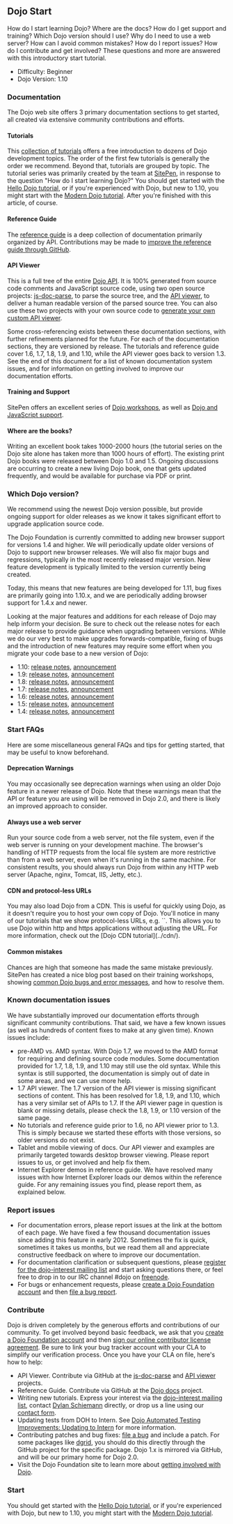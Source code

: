 ## Dojo Start

How do I start learning Dojo? Where are the docs? How do I get support and training? Which Dojo version should I use? Why do I need to use a web server? How can I avoid common mistakes? How do I report issues? How do I contribute and get involved? These questions and more are answered with this introductory start tutorial.

*   <span>Difficulty:</span> Beginner
*   <span>Dojo Version:</span> 1.10

### Documentation

The Dojo web site offers 3 primary documentation sections to get started, all created via extensive community contributions and efforts.

#### Tutorials

This [collection of tutorials](/documentation/?ver=1.10) offers a free introduction to dozens of Dojo development topics. The order of the first few tutorials is generally the order we recommend. Beyond that, tutorials are grouped by topic. The tutorial series was primarily created by the team at [SitePen](http://sitepen.com/), in response to the question "How do I start learning Dojo?" You should get started with the [Hello Dojo tutorial](../hello_dojo/), or if you're experienced with Dojo, but new to 1.10, you might start with the [Modern Dojo tutorial](../modern_dojo/). After you're finished with this article, of course.

#### Reference Guide

The [reference guide](/reference-guide/1.109/) is a deep collection of documentation primarily organized by API. Contributions may be made to [improve the reference guide through GitHub](https://github.com/dojo/docs/).

#### API Viewer

This is a full tree of the entire [Dojo API](/api/). It is 100% generated from source code comments and JavaScript source code, using two open source projects: [js-doc-parse](https://github.com/SitePen/js-doc-parse), to parse the source tree, and the [API viewer](https://github.com/wkeese/api-viewer), to deliver a human readable version of the parsed source tree. You can also use these two projects with your own source code to [generate your own custom API viewer](http://www.sitepen.com/blog/2013/01/18/generating-and-viewing-custom-api-docs/).

Some cross-referencing exists between these documentation sections, with further refinements planned for the future. For each of the documentation sections, they are versioned by release. The tutorials and reference guide cover 1.6, 1.7, 1.8, 1.9, and 1.10, while the API viewer goes back to version 1.3. See the end of this document for a list of known documentation system issues, and for information on getting involved to improve our documentation efforts.

#### Training and Support

SitePen offers an excellent series of [Dojo workshops](http://sitepen.com/workshops), as well as [Dojo and JavaScript support](http://sitepen.com/support).

#### Where are the books?

Writing an excellent book takes 1000-2000 hours (the tutorial series on the Dojo site alone has taken more than 1000 hours of effort). The existing print Dojo books were released between Dojo 1.0 and 1.5. Ongoing discussions are occurring to create a new living Dojo book, one that gets updated frequently, and would be available for purchase via PDF or print.

### Which Dojo version?

We recommend using the newest Dojo version possible, but provide ongoing support for older releases as we know it takes significant effort to upgrade application source code.

The Dojo Foundation is currently committed to adding new browser support for versions 1.4 and higher. We will periodically update older versions of Dojo to support new browser releases. We will also fix major bugs and regressions, typically in the most recently released major version. New feature development is typically limited to the version currently being created.

Today, this means that new features are being developed for 1.11, bug fixes are primarily going into 1.10.x, and we are periodically adding browser support for 1.4.x and newer.

Looking at the major features and additions for each release of Dojo may help inform your decision. Be sure to check out the release notes for each major release to provide guidance when upgrading between versions. While we do our very best to make upgrades forwards-compatible, fixing of bugs and the introduction of new features may require some effort when you migrate your code base to a new version of Dojo:

*   1.10: [release notes](/reference-guide/1.10/releasenotes/1.10.html), [announcement](http://dojotoolkit.org/blog/dojo-turns-1-10)
*   1.9: [release notes](/reference-guide/1.10/releasenotes/1.9.html), [announcement](http://dojotoolkit.org/blog/dojo-1-9-released)
*   1.8: [release notes](/reference-guide/1.10/releasenotes/1.8.html), [announcement](http://dojotoolkit.org/blog/dojo-1-8-released)
*   1.7: [release notes](/reference-guide/1.10/releasenotes/1.7.html), [announcement](http://dojotoolkit.org/blog/dojo-1-7-released)
*   1.6: [release notes](/reference-guide/1.10/releasenotes/1.6.html), [announcement](http://dojotoolkit.org/blog/dojo-1-6-released)
*   1.5: [release notes](/reference-guide/1.10/releasenotes/1.5.html), [announcement](http://www.sitepen.com/blog/2010/07/22/dojo-1-5-ready-to-power-your-web-app/)
*   1.4: [release notes](/reference-guide/1.10/releasenotes/1.4.html), [announcement](http://www.sitepen.com/blog/2009/12/10/dojo-1-4-released/)

### Start FAQs

Here are some miscellaneous general FAQs and tips for getting started, that may be useful to know beforehand.

#### Deprecation Warnings

You may occasionally see deprecation warnings when using an older Dojo feature in a newer release of Dojo. Note that these warnings mean that the API or feature you are using will be removed in Dojo 2.0, and there is likely an improved approach to consider.

#### Always use a web server

<p>Run your source code from a web server, not the file system, even if the web server is running on your development machine. The browser's handling of HTTP requests from the local file system are more restrictive than from a web server, even when it's running in the same machine. For consistent results, you should always run Dojo from within any HTTP web server (Apache, nginx, Tomcat, IIS, Jetty, etc.).

#### CDN and protocol-less URLs

<p>You may also load Dojo from a CDN. This is useful for quickly using Dojo, as it doesn't require you to host your own copy of Dojo. You'll notice in many of our tutorials that we show protocol-less URLs, e.g. `<script src="//ajax.googleapis.com/ajax/libs/dojo/1.10/dojo/dojo.js" data-dojo-config="async:true"></script>`. This allows you to use Dojo within http and https applications without adjusting the URL. For more information, check out the [Dojo CDN tutorial](../cdn/).

#### Common mistakes

Chances are high that someone has made the same mistake previously. SitePen has created a nice blog post based on their training workshops, showing [common Dojo bugs and error messages](https://www.sitepen.com/blog/2012/10/31/debugging-dojo-common-error-messages), and how to resolve them.

### Known documentation issues

We have substantially improved our documentation efforts through significant community contributions. That said, we have a few known issues (as well as hundreds of content fixes to make at any given time). Known issues include:

*   pre-AMD vs. AMD syntax. With Dojo 1.7, we moved to the AMD format for requiring and defining source code modules. Some documentation provided for 1.7, 1.8, 1.9, and 1.10 may still use the old syntax. While this syntax is still supported, the documentation is simply out of date in some areas, and we can use more help.
*   1.7 API viewer. The 1.7 version of the API viewer is missing significant sections of content. This has been resolved for 1.8, 1.9, and 1.10, which has a very similar set of APIs to 1.7. If the API viewer page in question is blank or missing details, please check the 1.8, 1.9, or 1.10 version of the same page.
*   No tutorials and reference guide prior to 1.6, no API viewer prior to 1.3. This is simply because we started these efforts with those versions, so older versions do not exist.
*   Tablet and mobile viewing of docs. Our API viewer and examples are primarily targeted towards desktop browser viewing. Please report issues to us, or get involved and help fix them.
*   Internet Explorer demos in reference guide. We have resolved many issues with how Internet Explorer loads our demos within the reference guide. For any remaining issues you find, please report them, as explained below.

### Report issues

*   For documentation errors, please report issues at the link at the bottom of each page. We have fixed a few thousand documentation issues since adding this feature in early 2012. Sometimes the fix is quick, sometimes it takes us months, but we read them all and appreciate constructive feedback on where to improve our documentation.
*   For documentation clarification or subsequent questions, please [register for the dojo-interest mailing list](http://mail.dojotoolkit.org/mailman/listinfo/dojo-interest) and start asking questions there, or feel free to drop in to our IRC channel #dojo on [freenode](http://www.freenode.net/irc_servers.shtml).
*   For bugs or enhancement requests, please [create a Dojo Foundation account](http://my.dojofoundation.org/) and then [file a bug report](http://bugs.dojotoolkit.org/).

### Contribute

Dojo is driven completely by the generous efforts and contributions of our community. To get involved beyond basic feedback, we ask that you [create a Dojo Foundation account](http://my.dojofoundation.org/) and then [sign our online contributor license agreement](http://dojofoundation.org/about/claForm). Be sure to link your bug tracker account with your CLA to simplify our verification process. Once you have your CLA on file, here's how to help:

*   API Viewer. Contribute via GitHub at the [js-doc-parse](https://github.com/SitePen/js-doc-parse) and [API viewer](https://github.com/wkeese/api-viewer) projects.
*   Reference Guide. Contribute via GitHub at the [Dojo docs](https://github.com/dojo/docs/) project.
*   Writing new tutorials. Express your interest via the [dojo-interest mailing list](http://mail.dojotoolkit.org/mailman/listinfo/dojo-interest), contact [Dylan Schiemann](https://twitter.com/dylans) directly, or drop us a line using our [contact form](http://dojofoundation.org/contact).
*   Updating tests from DOH to Intern. See [Dojo Automated Testing Improvements: Updating to Intern](https://www.sitepen.com/blog/2014/02/18/dojo-automated-testing-improvements-updating-to-intern/) for more information.
*   Contributing patches and bug fixes: [file a bug](http://bugs.dojotoolkit.org/) and include a patch. For some packages like [dgrid](http://dgrid.io/), you should do this directly through the GitHub project for the specific package. Dojo 1.x is mirrored via GitHub, and will be our primary home for Dojo 2.0.
*   Visit the Dojo Foundation site to learn more about [getting involved with Dojo](http://dojofoundation.org/about/).

### Start

You should get started with the [Hello Dojo tutorial](../hello_dojo/), or if you're experienced with Dojo, but new to 1.10, you might start with the [Modern Dojo tutorial](../modern_dojo/).